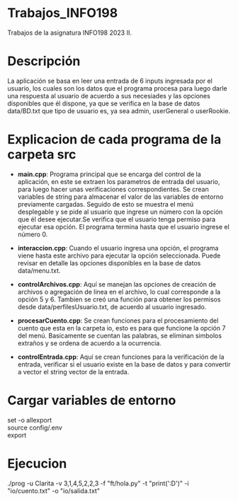 # Trabajos_INFO198

Trabajos de la asignatura INFO198 2023 II.

# Descripción

La aplicación se basa en leer una entrada de 6 inputs ingresada por el usuario, los cuales son los datos que el programa procesa para luego darle una respuesta al usuario de acuerdo a sus necesiades y las opciones disponibles que él dispone, ya que se verifica en la base de datos data/BD.txt que tipo de usuario es, ya sea admin, userGeneral o userRookie.

# Explicacion de cada programa de la carpeta src

  - **main.cpp**: Programa principal que se encarga del control de la aplicación, en este se extraen los parametros de entrada del usuario, para luego hacer unas verificaciones correspondientes. Se crean variables de string para almacenar el valor de las variables de entorno previamente cargadas. Seguido de esto se muestra el menú desplegable y se pide al usuario que ingrese un número con la opción que él desee ejecutar.Se verifica que el usuario tenga permiso para ejecutar esa opción. El programa termina hasta que el usuario ingrese el número 0.  

  - **interaccion.cpp**: Cuando el usuario ingresa una opción, el programa viene hasta este archivo para ejecutar la opción seleccionada. Puede revisar en detalle las opciones disponibles en la base de datos data/menu.txt.

  - **controlArchivos.cpp**: Aquí se manejan las opciones de creación de archivos o agregación de linea en el archivo, lo cual corresponde a la opción 5 y 6. Tambien se creó una función para obtener los permisos desde data/perfilesUsuario.txt, de acuerdo al usuario ingresado.

  - **procesarCuento.cpp**: Se crean funciones para el procesamiento del cuento que esta en la carpeta io, esto es para que funcione la opción 7 del menú. Basicamente se cuentan las palabras, se eliminan simbolos extraños y se ordena de acuerdo a la ocurrencia.

  - **controlEntrada.cpp**: Aquí se crean funciones para la verificación de la entrada, verificar si el usuario existe en la base de datos y para convertir a vector el string vector de la entrada. 

# Cargar variables de entorno

set -o allexport  
source config/.env  
export  


# Ejecucion

./prog -u Clarita -v 3,1,4,5,2,2,3 -f "ft/hola.py" -t "print(':D')" -i "io/cuento.txt" -o "io/salida.txt"

